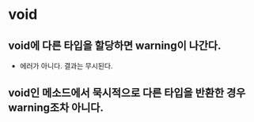 # void

## void에 다른 타입을 할당하면 warning이 나간다.

* 에러가 아니다. 결과는 무시된다.

## void인 메소드에서 묵시적으로 다른 타입을 반환한 경우 warning조차 아니다.
